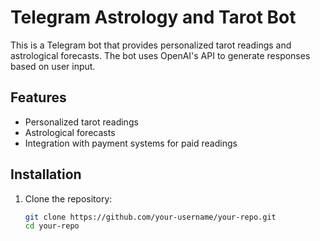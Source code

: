 # Telegram Astrology and Tarot Bot

This is a Telegram bot that provides personalized tarot readings and astrological forecasts. The bot uses OpenAI's API to generate responses based on user input.

## Features
- Personalized tarot readings
- Astrological forecasts
- Integration with payment systems for paid readings

## Installation

1. Clone the repository:
   ```bash
   git clone https://github.com/your-username/your-repo.git
   cd your-repo
